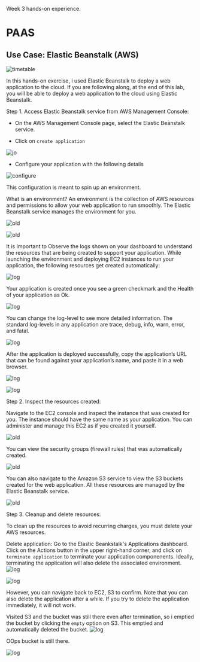 Week 3 hands-on experience.

# PAAS

## Use Case: Elastic Beanstalk (AWS)

![timetable](./images/homework.png)

In this hands-on exercise, i used Elastic Beanstalk to deploy a web application to the cloud.
If you are following along, at the end of this lab, you will be able to deploy a web application to the cloud using Elastic Beanstalk.

Step 1. Access Elastic Beanstalk service from AWS Management Console:

- On the AWS Management Console page, select the Elastic Beanstalk service.

- Click on `create application`

![jo](./images/old-1.png)

- Configure your application with the following details

![configure](./images/elastic-2.png)

This configuration is meant to spin up an environment.

What is an environment?
An environment is the collection of AWS resources and permissions to allow your web application to run smoothly. The Elastic Beanstalk service manages the environment for you.

![old](./images/old-2.png)

![old](./images/old-3.png)

It is Important to Observe the logs shown on your dashboard to understand the resources that are being created to support your application. While launching the environment and deploying EC2 instances to run your application, the following resources get created automatically:

![log](./images/old-4.png)

Your application is created once you see a green checkmark and the Health of your application as Ok.

![log](./images/old-5.png)


You can change the log-level to see more detailed information. The standard log-levels in any application are trace, debug, info, warn, error, and fatal.

![log](./images/old-6.png)

After the application is deployed successfully, copy the application’s URL that can be found against your application’s name, and paste it in a web browser.

![log](./images/old-7.png)


![log](./images/old-8.png)

Step 2. Inspect the resources created:

Navigate to the EC2 console and inspect the instance that was created for you. The instance should have the same name as your application. You can administer and manage this EC2 as if you created it yourself.

![old](./images/elastic-9.png)

You can view the security groups (firewall rules) that was automatically created.

![old](./images/old-10.png)

You can also navigate to the Amazon S3 service to view the S3 buckets created for the web application. All these resources are managed by the Elastic Beanstalk service.

![old](./images/old-11.png)

Step 3. Cleanup and delete resources:

To clean up the resources to avoid recurring charges, you must delete your AWS resources.

Delete application: Go to the Elastic Beankstalk's Applications dashboard. Click on the Actions button in the upper right-hand corner, and click on `terminate application` to terminate your application componenents. Ideally, terminating the application will also delete the associated environment.
![log](./images/old-12.png)

![log](./images/old-13.png)

 However, you can navigate back to EC2, S3 to confirm. Note that you can also delete the application after a while. If you try to delete the application immediately, it will not work.

Visited S3 and the bucket was still there even after termination, so i emptied the bucket by clicking the `empty` option on S3. This emptied and automatically deleted the bucket.
![log](./images/old-14.png)

OOps bucket is still there. 

![log](./images/old-15.png)










